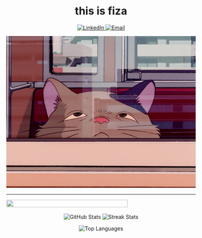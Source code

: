 <h1 align="center"> this is fiza </h1>

<p align="center">
  <a href="https://www.linkedin.com/in/fiza-khan" target="_blank">
    <img src="https://img.shields.io/badge/-LinkedIn-0077B5?style=for-the-badge&logo=linkedin&logoColor=white" alt="LinkedIn" />
  </a>
  <a href="mailto:fiza1892003@gmail.com">
    <img src="https://img.shields.io/badge/-Email-red?style=for-the-badge&logo=gmail&logoColor=white" alt="Email" />
  </a>
</p>

<p align="center">
  <img src="fd65eb86-c371-4e96-bc1c-3024e97205a5.gif" alt="Random Dev Quote">
</p>


---




<p align="left">
  <a href="https://skillicons.dev">
    <img src="https://skillicons.dev/icons?i=js,ts,react,nextjs,flutter,html,css,tailwind,python,sqlite,git,docker,c,java,flask,firebase,mongodb,linux" width="80%" height="80%"/>
  </a>
</p>

<p align="center">
  <img src="https://github-readme-stats.vercel.app/api?username=fizakhan90&theme=vue-dark&show_icons=true&hide_border=true&count_private=true" alt="GitHub Stats" />
  <img src="https://github-readme-streak-stats.herokuapp.com/?user=fizakhan90&theme=vue-dark&hide_border=true" alt="Streak Stats" />
</p>
<p align="center">
  <img src="https://github-readme-stats.vercel.app/api/top-langs/?username=fizakhan90&layout=compact&theme=vue-dark&hide_border=true" alt="Top Languages" />
</p>









